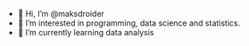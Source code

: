 - 👋 Hi, I’m @maksdroider
- 👀 I’m interested in programming, data science and statistics.
- 🌱 I’m currently learning data analysis

<!---
maksdroider/maksdroider is a ✨ special ✨ repository because its `README.md` (this file) appears on your GitHub profile.
You can click the Preview link to take a look at your changes.
--->

